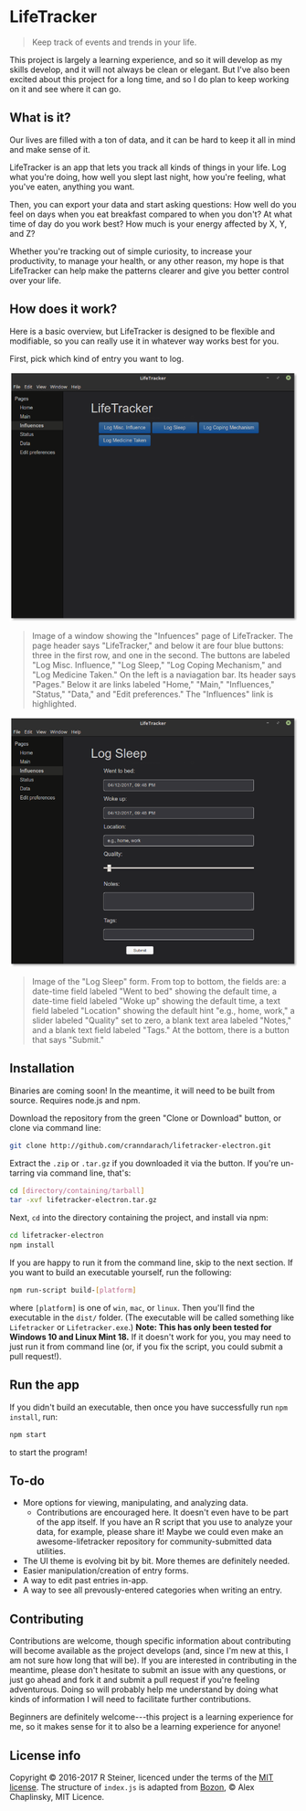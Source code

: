 # LifeTracker

> Keep track of events and trends in your life.

This project is largely a learning experience, and so it will develop as my
skills develop, and it will not always be clean or elegant. But I've also been
excited about this project for a long time, and so I do plan to keep working on
it and see where it can go.

## What is it?

Our lives are filled with a ton of data, and it can be hard to keep it all in
mind and make sense of it.

LifeTracker is an app that lets you track all kinds of things in your life. Log
what you're doing, how well you slept last night, how you're feeling, what
you've eaten, anything you want.

Then, you can export your data and start asking questions: How well do you feel
on days when you eat breakfast compared to when you don't? At what time of day
do you work best? How much is your energy affected by X, Y, and Z?

Whether you're tracking out of simple curiosity, to increase your productivity,
to manage your health, or any other reason, my hope is that LifeTracker can
help make the patterns clearer and give you better control over your life.

## How does it work?

Here is a basic overview, but LifeTracker is designed to be flexible and modifiable,
so you can really use it in whatever way works best for you.

First, pick which kind of entry you want to log.

![Pick a page](screenshots/influences-page.png)

>Image of a window showing the "Infuences" page of LifeTracker. The page header
says "LifeTracker," and below it are four blue buttons: three in the first row,
and one in the second. The buttons are labeled "Log Misc. Influence," "Log
Sleep," "Log Coping Mechanism," and "Log Medicine Taken." On the left is
a naviagation bar. Its header says "Pages." Below it are links labeled "Home,"
"Main," "Influences," "Status," "Data," and "Edit preferences." The
"Influences" link is highlighted.

![Pick a form](screenshots/log-sleep-blank.png)

>Image of the "Log Sleep" form. From top to bottom, the fields are: a date-time
field labeled "Went to bed" showing the default time, a date-time field labeled
"Woke up" showing the default time, a text field labeled "Location" showing the
default hint "e.g., home, work," a slider labeled "Quality" set to zero,
a blank text area labeled "Notes," and a blank text field labeled "Tags." At the
bottom, there is a button that says "Submit."

## Installation

Binaries are coming soon! In the meantime, it will need to be built from source. Requires node.js and npm.

Download the repository from the green "Clone or Download" button, or clone via command line:

```sh
git clone http://github.com/cranndarach/lifetracker-electron.git
```

Extract the `.zip` or `.tar.gz` if you downloaded it via the button. If you're un-tarring via command line, that's:

```sh
cd [directory/containing/tarball]
tar -xvf lifetracker-electron.tar.gz
```

Next, `cd` into the directory containing the project, and install via npm:

```sh
cd lifetracker-electron
npm install
```

If you are happy to run it from the command line, skip to the next section. If you want to build an executable yourself, run the following:

```sh
npm run-script build-[platform]
```

where `[platform]` is one of `win`, `mac`, or `linux`. Then you'll find the executable in the `dist/` folder. (The executable will be called something like `Lifetracker` or `Lifetracker.exe`.) **Note: This has only been tested for Windows 10 and Linux Mint 18.** If it doesn't work for you, you may need to just run it from command line (or, if you fix the script, you could submit a pull request!).

## Run the app

If you didn't build an executable, then once you have successfully run `npm install`, run:

```sh
npm start
```

to start the program!

## To-do

* More options for viewing, manipulating, and analyzing data.
  * Contributions are encouraged here. It doesn't even have to be part of the
  app itself. If you have an R script that you use to analyze your data, for
  example, please share it! Maybe we could even make an awesome-lifetracker
  repository for community-submitted data utilities.
* The UI theme is evolving bit by bit. More themes are definitely needed.
* Easier manipulation/creation of entry forms.
* A way to edit past entries in-app.
* A way to see all prevously-entered categories when writing an entry.

## Contributing

Contributions are welcome, though specific information about contributing will
become available as the project develops (and, since I'm new at this, I am not
sure how long that will be). If you are interested in contributing in the
meantime, please don't hesitate to submit an issue with any questions, or just
go ahead and fork it and submit a pull request if you're feeling adventurous.
Doing so will probably help me understand by doing what kinds of information
I will need to facilitate further contributions.

Beginners are definitely welcome---this project is a learning experience for
me, so it makes sense for it to also be a learning experience for anyone!

## License info

Copyright © 2016-2017 R Steiner, licenced under the terms of the [MIT
license](https://github.com/cranndarach/lifetracker-electron/blob/master/LICENSE).
The structure of `index.js` is adapted from
[Bozon](https://github.com/railsware/bozon), © Alex Chaplinsky, MIT Licence.
